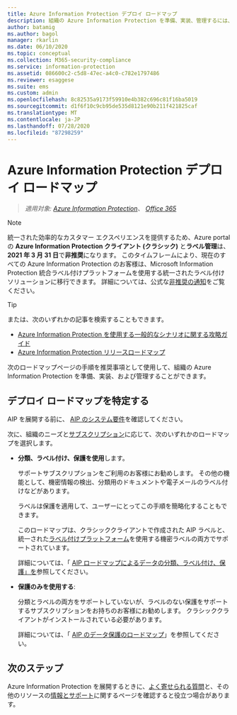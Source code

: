 ```yaml
---
title: Azure Information Protection デプロイ ロードマップ
description: 組織の Azure Information Protection を準備、実装、管理するには、これらの手順に従ってください。
author: batamig
ms.author: bagol
manager: rkarlin
ms.date: 06/10/2020
ms.topic: conceptual
ms.collection: M365-security-compliance
ms.service: information-protection
ms.assetid: 086600c2-c5d8-47ec-a4c0-c782e1797486
ms.reviewer: esaggese
ms.suite: ems
ms.custom: admin
ms.openlocfilehash: 8c82535a9173f59910e4b382c696c81f16ba5019
ms.sourcegitcommit: d1f6f10c9cb95de535d8121e90b211f421825caf
ms.translationtype: MT
ms.contentlocale: ja-JP
ms.lasthandoff: 07/28/2020
ms.locfileid: "87298259"
---
```

# <a name="azure-information-protection-deployment-roadmap"></a>Azure Information Protection デプロイ ロードマップ

>*適用対象: [Azure Information Protection](https://azure.microsoft.com/pricing/details/information-protection)、 [Office 365](https://download.microsoft.com/download/E/C/F/ECF42E71-4EC0-48FF-AA00-577AC14D5B5C/Azure_Information_Protection_licensing_datasheet_EN-US.pdf)*

>[!NOTE] 
> 統一された効率的なカスタマー エクスペリエンスを提供するため、Azure portal の **Azure Information Protection クライアント (クラシック)** と**ラベル管理**は、**2021 年 3 月 31 日**で**非推奨**になります。 このタイムフレームにより、現在のすべての Azure Information Protection のお客様は、Microsoft Information Protection 統合ラベル付けプラットフォームを使用する統一されたラベル付けソリューションに移行できます。 詳細については、公式な[非推奨の通知](https://aka.ms/aipclassicsunset)をご覧ください。

> [!TIP]
> または、次のいずれかの記事を検索することもできます。
> - [Azure Information Protection を使用する一般的なシナリオに関する攻略ガイド](how-to-guides.md)
>- [Azure Information Protection リリースロードマップ](information-support.md#information-about-new-releases-and-updates)

次のロードマップページの手順を推奨事項として使用して、組織の Azure Information Protection を準備、実装、および管理することができます。

## <a name="identify-your-deployment-roadmap"></a>デプロイ ロードマップを特定する

AIP を展開する前に、 [AIP のシステム要件](./requirements.md)を確認してください。

次に、組織のニーズと[サブスクリプション](https://azure.microsoft.com/pricing/details/information-protection/)に応じて、次のいずれかのロードマップを選択します。

- **分類、ラベル付け、保護を使用**します。

    サポートサブスクリプションをご利用のお客様にお勧めします。 その他の機能として、機密情報の検出、分類用のドキュメントや電子メールのラベル付けなどがあります。 

    ラベルは保護を適用して、ユーザーにとってこの手順を簡略化することもできます。 

    このロードマップは、クラシッククライアントで作成された AIP ラベルと、統一された[ラベル付けプラットフォーム](faqs.md#how-can-i-determine-if-my-tenant-is-on-the-unified-labeling-platform)を使用する機密ラベルの両方でサポートされています。

    詳細については、「 [AIP ロードマップによるデータの分類、ラベル付け、保護」を](deployment-roadmap-classify-label-protect.md)参照してください。

- **保護のみを使用する**: 

    分類とラベルの両方をサポートしていないが、ラベルのない保護をサポートするサブスクリプションをお持ちのお客様にお勧めします。 クラシッククライアントがインストールされている必要があります。

    詳細については、「 [AIP のデータ保護のロードマップ](deployment-roadmap-protect-only.md)」を参照してください。

## <a name="next-steps"></a>次のステップ

Azure Information Protection を展開するときに、[よく寄せられる質問](faqs.md)と、その他のリソースの[情報とサポート](information-support.md)に関するページを確認すると役立つ場合があります。
